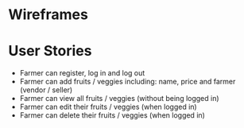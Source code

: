 # Wireframes




# User Stories
- Farmer can register, log in and log out
- Farmer can add fruits / veggies including: name, price and farmer (vendor / seller)
- Farmer can view all fruits / veggies (without being logged in)
- Farmer can edit their fruits / veggies (when logged in)
- Farmer can delete their fruits / veggies (when logged in)
